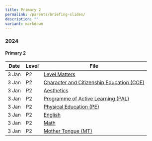 ```yaml
---
title: Primary 2
permalink: /parents/briefing-slides/
description: ""
variant: markdown
---
```

### **2024**

#### **Primary 2**
| Date | Level | File |
| -------- | -------- | -------- |
|3 Jan|P2|[Level Matters](/files/Briefing%20Slides%202024/P2/P2_PTM_Jan_2024_Level_Matters.pdf)|
|3 Jan|P2|[Character and Citizenship Education (CCE)](/files/Briefing%20Slides%202024/P2/P2_PTM_Jan_2024_CCE.pdf)|
|3 Jan|P2|[Aesthetics](/files/Briefing%20Slides%202024/P2/P2_PTM_Jan_2024_Aesthetics.pdf)|
|3 Jan|P2|[Programme of Active Learning (PAL)](/files/Briefing%20Slides%202024/P2/P2_PTM_Jan_2024_PAL.pdf)|
|3 Jan|P2|[Physical Education (PE)](/files/Briefing%20Slides%202024/P2/P2_PTM_Jan_2024_PE.pdf)|
|3 Jan|P2|[English](/files/Briefing%20Slides%202024/P2/P2_PTM_Jan_2024_English.pdf)|
|3 Jan|P2|[Math](/files/Briefing%20Slides%202024/P2/P2_PTM_Jan_2024_Math.pdf)|
|3 Jan|P2|[Mother Tongue (MT)](/files/Briefing%20Slides%202024/P2/P2_PTM_Jan_2024_MT.pdf)